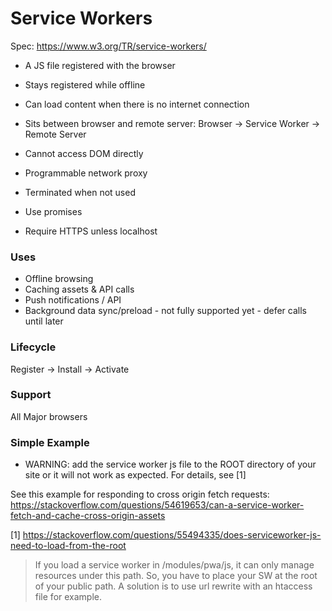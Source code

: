 # Service Workers
Spec: https://www.w3.org/TR/service-workers/

* A JS file registered with the browser
* Stays registered while offline
* Can load content when there is no internet connection

* Sits between browser and remote server:
Browser -> Service Worker -> Remote Server

* Cannot access DOM directly
* Programmable network proxy
* Terminated when not used
* Use promises
* Require HTTPS unless localhost

### Uses
* Offline browsing
* Caching assets & API calls
* Push notifications / API
* Background data sync/preload - not fully supported yet - defer calls until later

### Lifecycle
Register -> Install -> Activate

### Support
All Major browsers

### Simple Example
* WARNING: add the service worker js file to the ROOT directory of your site or it will not work as expected.  For details, see \[1]

See this example for responding to cross origin fetch requests:
https://stackoverflow.com/questions/54619653/can-a-service-worker-fetch-and-cache-cross-origin-assets


\[1] https://stackoverflow.com/questions/55494335/does-serviceworker-js-need-to-load-from-the-root
> If you load a service worker in /modules/pwa/js, it can only manage resources under this path. So, you have to place your SW at the root of your public path. A solution is to use url rewrite with an htaccess file for example.
